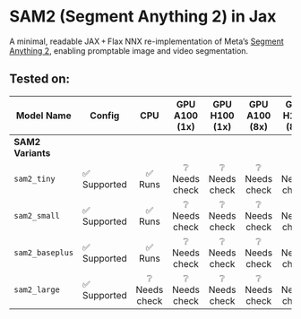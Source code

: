 # SAM2 (Segment Anything 2) in Jax

A minimal, readable JAX + Flax NNX re-implementation of Meta’s [Segment Anything 2](https://github.com/facebookresearch/sam2), enabling promptable image and video segmentation.

## Tested on:

| Model Name       | Config       | CPU      | GPU A100 (1x) | GPU H100 (1x) | GPU A100 (8x) | GPU H100 (8x) | TPU v2 (8x) | TPU v5e (1x) |
|------------------|--------------|:--------:|:-------------:|:-------------:|:-------------:|:-------------:|:-----------:|:------------:|
| **SAM2 Variants**|              |          |               |               |               |               |             |              |
| `sam2_tiny`      | ✅ Supported | ✅ Runs  | ❔ Needs check | ❔ Needs check | ❔ Needs check | ❔ Needs check | ❔ Needs check | ❔ Needs check |
| `sam2_small`     | ✅ Supported | ✅ Runs  | ❔ Needs check | ❔ Needs check | ❔ Needs check | ❔ Needs check | ❔ Needs check | ❔ Needs check |
| `sam2_baseplus`  | ✅ Supported | ✅ Runs  | ❔ Needs check | ❔ Needs check | ❔ Needs check | ❔ Needs check | ❔ Needs check | ❔ Needs check |
| `sam2_large`     | ✅ Supported | ❔ Needs check | ❔ Needs check | ❔ Needs check | ❔ Needs check | ❔ Needs check | ❔ Needs check | ❔ Needs check |
